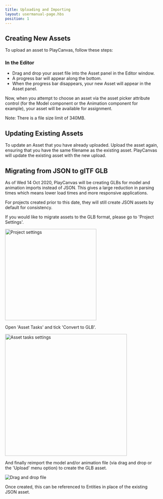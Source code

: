 ```yaml
---
title: Uploading and Importing
layout: usermanual-page.hbs
position: 1
---
```


## Creating New Assets

To upload an asset to PlayCanvas, follow these steps:

### In the Editor

* Drag and drop your asset file into the Asset panel in the Editor window.
* A progress bar will appear along the bottom.
* When the progress bar disappears, your new Asset will appear in the Asset panel.

Now, when you attempt to choose an asset via the asset picker attribute control (for the Model component or the Animation component for example), your asset will be available for assignment.

Note: There is a file size limit of 340MB.

## Updating Existing Assets

To update an Asset that you have already uploaded. Upload the asset again, ensuring that you have the same filename as the existing asset. PlayCanvas will update the existing asset with the new upload.

## Migrating from JSON to glTF GLB

As of Wed 14 Oct 2020, PlayCanvas will be creating GLBs for model and animation imports instead of JSON. This gives a large reduction in parsing times which means lower load times and more responsive applications.

For projects created prior to this date, they will still create JSON assets by default for consistency.

If you would like to migrate assets to the GLB format, please go to 'Project Settings'.

<img loading="lazy" src="/images/user-manual/assets/importing/project-settings.png" alt="Project settings" width="300" />

Open 'Asset Tasks' and tick 'Convert to GLB'.

<img loading="lazy" src="/images/user-manual/assets/importing/asset-tasks.png" alt="Asset tasks settings" width="400" />

And finally reimport the model and/or animation file (via drag and drop or the 'Upload' menu option) to create the GLB asset.

<img loading="lazy" src="/images/user-manual/assets/importing/drag-and-drop.gif" alt="Drag and drop file" />

Once created, this can be referenced to Entities in place of the existing JSON asset.
